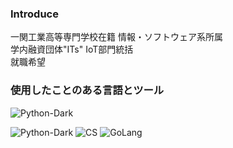 ### Introduce
一関工業高等専門学校在籍 情報・ソフトウェア系所属  
学内融資団体"ITs" IoT部門統括  
就職希望  
### 使用したことのある言語とツール
 <img alt="Python-Dark" src="https://github.com/mahiro-tech/mahiro-tech/assets/130830465/cece0bd3-9839-4370-a5cc-17d697b353c1" font-size=" {100}">  
 
![Python-Dark](https://github.com/mahiro-tech/mahiro-tech/assets/130830465/cece0bd3-9839-4370-a5cc-17d697b353c1)
![CS](https://github.com/mahiro-tech/mahiro-tech/assets/130830465/d57e5601-a116-4886-abde-71085d7532b6)
![GoLang](https://github.com/mahiro-tech/mahiro-tech/assets/130830465/fb5b6cff-0512-423e-9266-7561325b1d2e)
###
###


<!--
**mahiro-tech/mahiro-tech** is a ✨ _special_ ✨ repository because its `README.md` (this file) appears on your GitHub profile.

Here are some ideas to get you started:

- 🔭 I’m currently working on ...
- 🌱 I’m currently learning ...
- 👯 I’m looking to collaborate on ...
- 🤔 I’m looking for help with ...
- 💬 Ask me about ...
- 📫 How to reach me: ...
- 😄 Pronouns: ...
- ⚡ Fun fact: ...
-->
